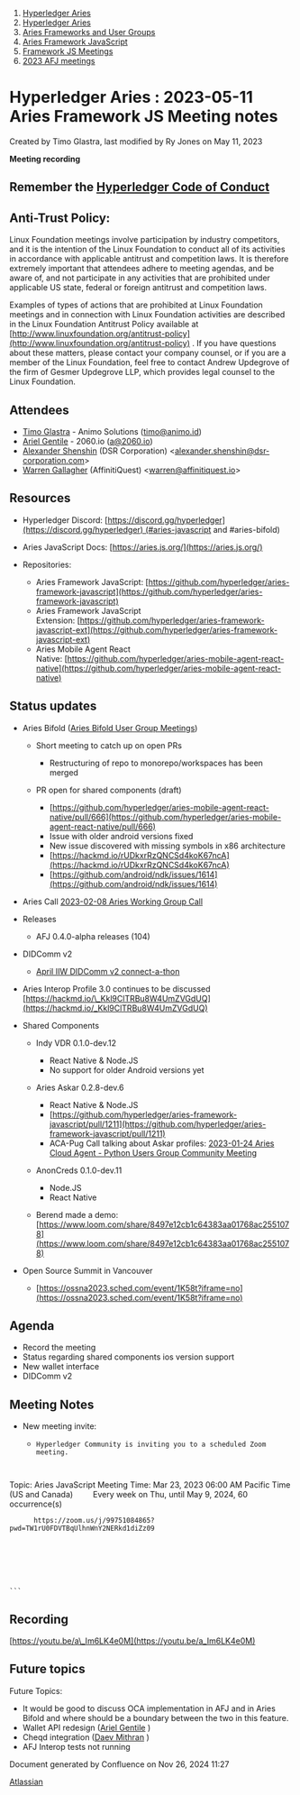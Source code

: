 1. [Hyperledger Aries](index.html)
2. [Hyperledger Aries](Hyperledger-Aries_18481154.html)
3. [Aries Frameworks and User Groups](Aries-Frameworks-and-User-Groups_18481290.html)
4. [Aries Framework JavaScript](Aries-Framework-JavaScript_18482463.html)
5. [Framework JS Meetings](Framework-JS-Meetings_18482467.html)
6. [2023 AFJ meetings](2023-AFJ-meetings_18517262.html)

# Hyperledger Aries : 2023-05-11 Aries Framework JS Meeting notes

Created by Timo Glastra, last modified by Ry Jones on May 11, 2023

**Meeting recording**

## Remember the [Hyperledger Code of Conduct](https://lf-hyperledger.atlassian.net/wiki/display/HYP/Hyperledger+Code+of+Conduct)

## Anti-Trust Policy:

Linux Foundation meetings involve participation by industry competitors, and it is the intention of the Linux Foundation to conduct all of its activities in accordance with applicable antitrust and competition laws. It is therefore extremely important that attendees adhere to meeting agendas, and be aware of, and not participate in any activities that are prohibited under applicable US state, federal or foreign antitrust and competition laws.

Examples of types of actions that are prohibited at Linux Foundation meetings and in connection with Linux Foundation activities are described in the Linux Foundation Antitrust Policy available at  [http://www.linuxfoundation.org/antitrust-policy](http://www.linuxfoundation.org/antitrust-policy) . If you have questions about these matters, please contact your company counsel, or if you are a member of the Linux Foundation, feel free to contact Andrew Updegrove of the firm of Gesmer Updegrove LLP, which provides legal counsel to the Linux Foundation.

## Attendees

- [Timo Glastra](https://lf-hyperledger.atlassian.net/wiki/people/5f64a069a1048d0069073500?ref=confluence) - Animo Solutions (timo@animo.id)
- [Ariel Gentile](https://lf-hyperledger.atlassian.net/wiki/people/557058:fb1c9202-3b9c-40d0-9223-41e801ce4e6e?ref=confluence) - 2060.io (a@2060.io)
- [Alexander Shenshin](https://lf-hyperledger.atlassian.net/wiki/people/63cf3328c565900ff404dda2?ref=confluence) (DSR Corporation) &lt;alexander.shenshin@dsr-corporation.com&gt;
- [Warren Gallagher](https://lf-hyperledger.atlassian.net/wiki/people/557058:98b910cc-1131-4987-bc79-b6c4681c64ab?ref=confluence) (AffinitiQuest) &lt;warren@affinitiquest.io&gt;

## Resources

- Hyperledger Discord: [https://discord.gg/hyperledger](https://discord.gg/hyperledger) (#aries-javascript and #aries-bifold)
- Aries JavaScript Docs: [https://aries.js.org/](https://aries.js.org/)
- Repositories:
  
  - Aries Framework JavaScript: [https://github.com/hyperledger/aries-framework-javascript](https://github.com/hyperledger/aries-framework-javascript)
  - Aries Framework JavaScript Extension: [https://github.com/hyperledger/aries-framework-javascript-ext](https://github.com/hyperledger/aries-framework-javascript-ext)
  - Aries Mobile Agent React Native: [https://github.com/hyperledger/aries-mobile-agent-react-native](https://github.com/hyperledger/aries-mobile-agent-react-native)

## Status updates

- Aries Bifold ([Aries Bifold User Group Meetings](Aries-Bifold-User-Group-Meetings_18490725.html))
  
  - Short meeting to catch up on open PRs
    
    - Restructuring of repo to monorepo/workspaces has been merged
  - PR open for shared components (draft)
    
    - [https://github.com/hyperledger/aries-mobile-agent-react-native/pull/666](https://github.com/hyperledger/aries-mobile-agent-react-native/pull/666)
    - Issue with older android versions fixed
    - New issue discovered with missing symbols in x86 architecture
    - [https://hackmd.io/rUDkxrRzQNCSd4koK67ncA](https://hackmd.io/rUDkxrRzQNCSd4koK67ncA)
    - [https://github.com/android/ndk/issues/1614](https://github.com/android/ndk/issues/1614)
- Aries Call [2023-02-08 Aries Working Group Call](2023-02-08-Aries-Working-Group-Call_18501917.html)
- Releases
  
  - AFJ 0.4.0-alpha releases (104)
- DIDComm v2
  
  - [April IIW DIDComm v2 connect-a-thon](https://hackmd.io/j6U6JpQ2SRexSUKL7i2XRg)
- Aries Interop Profile 3.0 continues to be discussed [https://hackmd.io/\_Kkl9ClTRBu8W4UmZVGdUQ](https://hackmd.io/_Kkl9ClTRBu8W4UmZVGdUQ)
- Shared Components
  
  - Indy VDR 0.1.0-dev.12
    
    - React Native &amp; Node.JS
    - No support for older Android versions yet
  - Aries Askar 0.2.8-dev.6
    
    - React Native &amp; Node.JS
    - [https://github.com/hyperledger/aries-framework-javascript/pull/1211](https://github.com/hyperledger/aries-framework-javascript/pull/1211)
    - ACA-Pug Call talking about Askar profiles: [2023-01-24 Aries Cloud Agent - Python Users Group Community Meeting](2023-01-24-Aries-Cloud-Agent---Python-Users-Group-Community-Meeting_18501358.html)
  - AnonCreds 0.1.0-dev.11
    
    - Node.JS
    - React Native
  - Berend made a demo: [https://www.loom.com/share/8497e12cb1c64383aa01768ac2551078](https://www.loom.com/share/8497e12cb1c64383aa01768ac2551078)
- Open Source Summit in Vancouver
  
  - [https://ossna2023.sched.com/event/1K58t?iframe=no](https://ossna2023.sched.com/event/1K58t?iframe=no)

## Agenda

- Record the meeting
- Status regarding shared components ios version support
- New wallet interface
- DIDComm v2

## Meeting Notes

- New meeting invite:
  
  - ```
    Hyperledger Community is inviting you to a scheduled Zoom meeting.

          
Topic: Aries JavaScript Meeting
Time: Mar 23, 2023 06:00 AM Pacific Time (US and Canada)
        Every week on Thu, until May 9, 2024, 60 occurrence(s)

          https://zoom.us/j/99751084865?pwd=TW1rU0FDVTBqUlhnWnY2NERkd1diZz09
          

          

          

        
    ```

## Recording

[https://youtu.be/a\_Im6LK4e0M](https://youtu.be/a_Im6LK4e0M)

## Future topics

Future Topics:

- It would be good to discuss OCA implementation in AFJ and in Aries Bifold and where should be a boundary between the two in this feature.
- Wallet API redesign ([Ariel Gentile](https://lf-hyperledger.atlassian.net/wiki/people/557058:fb1c9202-3b9c-40d0-9223-41e801ce4e6e?ref=confluence) )
- Cheqd integration ([Daev Mithran](https://lf-hyperledger.atlassian.net/wiki/people/5f74949b287870006af56f0e?ref=confluence) )
- AFJ Interop tests not running

Document generated by Confluence on Nov 26, 2024 11:27

[Atlassian](http://www.atlassian.com/)

